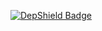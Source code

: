 [![DepShield Badge](https://depshield.sonatype.org/badges/Mohan18/amazon/depshield.svg)](https://depshield.github.io)

